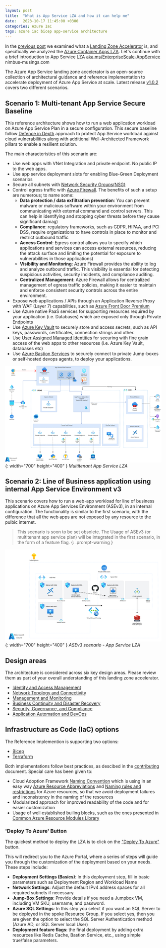 ```yaml
---
layout: post
title:  "What is App Service LZA and how it can help me"
date:   2023-10-17 11:45:00 +0300
categories: Azure IaC
tags: azure iac bicep app-service architecture
---
```

In the [previous post](/posts/aca-lza/) we examined what a [Landing Zone Accelerator](https://aka.ms/lza) is, and specifically we analyzed the [Azure Container Apps LZA](https://aka.ms/lza). Let's continue with a brief introduction to App Service LZA [aka.ms/EnterpriseScale-AppService](https://aka.ms/EnterpriseScale-AppService)
nimbus-musings.com

The Azure App Service landing zone accelerator is an open-source collection of architectural guidance and reference implementation to accelerate deployment of Azure App Service at scale. Latest release [v1.0.2](https://github.com/Azure/appservice-landing-zone-accelerator/releases/tag/v1.0.2) covers two different scenarios.

## Scenario 1: Multi-tenant App Service Secure Baseline
 This reference architecture shows how to run a web application workload on Azure App Service Plan in a secure configuration. This secure baseline follow [Defence in Depth](https://learn.microsoft.com/en-us/shows/azure-videos/defense-in-depth-security-in-azure) approach to protect App Service workload against cloud vulnerabilities along with additional Well-Architected Framework pillars to enable a resilient solution. 

 The main characteristics of this scenario are:
- Use web apps with VNet Integration and private endpoint. No public IP to the web apps.
- Use app service deployment slots for enabling Blue-Green Deployment scenarios
- Secure all subnets with [Network Security Groups(NSG)](https://learn.microsoft.com/azure/container-apps/firewall-integration#nsg-allow-rules)
- Control egress traffic with [Azure Firewall](https://learn.microsoft.com/en-us/azure/container-apps/user-defined-routes). The benefits of such a setup are numerous; to name some:
  - **Data protection / data exfiltration prevention**: You can prevent malware or malicious software within your environment from communicating with external command and control servers. This can help in identifying and stopping cyber threats before they cause significant damag)
  - **Compliance**: regulatory frameworks, such as GDPR, HIPAA, and PCI DSS, require organizations to have controls in place to monitor and restrict outbound traffic
  - **Access Control**: Egress control allows you to specify which applications and services can access external resources, reducing the attack surface and limiting the potential for exposure to vulnerabilities in those applications)
  - **Visibility and Monitoring**: Azure Firewall provides the ability to log and analyze outbound traffic. This visibility is essential for detecting suspicious activities, security incidents, and compliance auditing.
  - **Centralized Management**: Azure Firewall allows for centralized management of egress traffic policies, making it easier to maintain and enforce consistent security controls across the entire environment.
- Expose web applications / APIs through an Application Reverse Proxy with WAF (Layer 7) capabilities, such as  [Azure Front Door Premium](https://learn.microsoft.com/azure/frontdoor/front-door-cdn-comparison)
- Use Azure native PaaS services for supporting resources required by your application (i.e. Databases) which are exposed only through Private Endpoints
- Use [Azure Key Vault](https://learn.microsoft.com/azure/key-vault/general/basic-concepts) to securely store and access secrets, such as API keys, passwords, certificates, connection strings and other.
- Use [User Assigned Managed Identities](https://learn.microsoft.com/azure/active-directory/managed-identities-azure-resources/overview#managed-identity-types) for securing with fine grain access of the web apps to other resources (i.e. Azure Key Vault, databases etc)
- Use [Azure Bastion Services](https://learn.microsoft.com/azure/bastion/bastion-overview) to securely connect to private Jump-boxes or self-hosted devops agents, to deploy your applications. 

![Multitenant App Service LZA](https://github.com/Azure/appservice-landing-zone-accelerator/blob/main/docs/Images/Multitenant/AppServiceLandingZoneArchitecture-multitenant.png?raw=true){: width="700" height="400" }
_Multitenant App Service LZA_

## Scenario 2: Line of Business application using internal App Service Environment v3
This scenario covers how to run a web-app workload for line of business applications on Azure App Services Environment (ASEv3), in an internal configuration. The functionality is similar to the first scenario, with the difference that all the web apps are not exposed by any resource to the pulbic internet.

> This scenario is soon to be set obsolete. The Usage of ASEv3 (or multitenant app service plan) will be integrated in the first scenario, in the form of a feature flag.
{: .prompt-warning  }

![ASEv3 scenario - App Service LZA](https://github.com/Azure/appservice-landing-zone-accelerator/blob/main/docs/Images/ASE/AppServiceLandingZoneArchitecture.png?raw=true){: width="700" height="400" }
_ASEv3 scenario - App Service LZA_


## Design areas
The architecture is considered across six key design areas. Please review them as part of your overall understanding of this landing zone accelerator.

- [Identity and Access Management](https://github.com/Azure/appservice-landing-zone-accelerator/blob/main/docs/Design-Areas/identity-access-mgmt.md)
- [Network Topology and Connectivity](https://github.com/Azure/appservice-landing-zone-accelerator/blob/main/docs/Design-Areas/networking.md)
- [Management and Monitoring](https://github.com/Azure/appservice-landing-zone-accelerator/blob/main/docs/Design-Areas/mgmt-monitoring.md)
- [Business Continuity and Disaster Recovery](https://github.com/Azure/appservice-landing-zone-accelerator/blob/main/docs/Design-Areas/BCDR.md)
- [Security, Governance, and Compliance](https://github.com/Azure/appservice-landing-zone-accelerator/blob/main/docs/Design-Areas/security-governance-compliance.md)
- [Application Automation and DevOps](https://github.com/Azure/appservice-landing-zone-accelerator/blob/main/docs/Design-Areas/automation-devops.md)

## Infrastructure as Code (IaC) options
The Reference Implemention is supporting two options:
- [Bicep](https://github.com/Azure/appservice-landing-zone-accelerator/tree/main/scenarios/secure-baseline-multitenant/bicep)
- [Terraform](https://github.com/Azure/appservice-landing-zone-accelerator/tree/main/scenarios/secure-baseline-multitenant/terraform)

Both implementations follow best practices, as descibed in the [contributing](https://github.com/Azure/appservice-landing-zone-accelerator/blob/main/CONTRIBUTING.md) document. Special care has been given to:
- Cloud Adoption Framework [Naming Convention](https://learn.microsoft.com/azure/cloud-adoption-framework/ready/azure-best-practices/resource-naming) which is using in an easy way [Azure Resource Abbreviations](https://learn.microsoft.com/azure/cloud-adoption-framework/ready/azure-best-practices/resource-abbreviations) and [Naming rules and restrictions](https://learn.microsoft.com/azure/azure-resource-manager/management/resource-name-rules) for Azure resources, so that we avoid deployment failures and inconsistency in the naming of the resources
- Modularized approach for improved readability of the code and for easier customization
- Usage of well established builing blocks, such as the ones presented in [Common Azure Resource Modules Library](https://github.com/Azure/ResourceModules)

### 'Deploy To Azure' Button
The quickest method to deploy the LZA is to click on the ["Deploy To Azure"](https://github.com/Azure/appservice-landing-zone-accelerator/blob/main/scenarios/secure-baseline-multitenant/README.md#quick-deployment-to-azure) button.

This will redirect you to the Azure Portal, where a series of steps will guide you through the customization of the deployment based on your needs. These steps include:

- **Deployment Settings (Basics)**: In this deployment step, fill in basic parameters such as Deployment Region and Workload Name
- **Network Settings**: Adjust the default IPv4 address spaces for all required subnets if necessary.
- **Jump-Box Settings**: Provide details if you need a Jumpbox VM, including VM SKU, username, and password.
- **Azure SQL Settings**: In this step you select if you want an SQL Server to be deployed in the spoke Resource Group. If you select yes, then you are given the option to select the SQL Server Authentication method (Azure AD, or SQL Server local User)
- **Deployment feature flags**: the final deployment by adding extra resources like Redis Cache, Bastion Service, etc., using simple true/false parameters.
